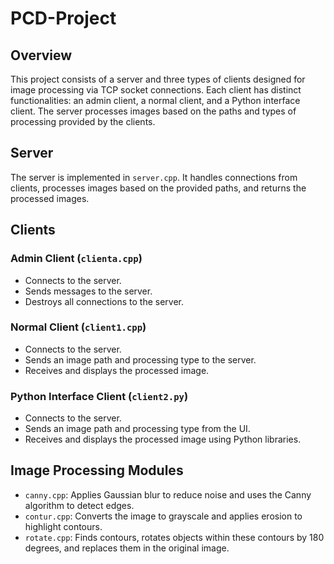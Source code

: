 
# PCD-Project

## Overview

This project consists of a server and three types of clients designed for image processing via TCP socket connections. Each client has distinct functionalities: an admin client, a normal client, and a Python interface client. The server processes images based on the paths and types of processing provided by the clients.

## Server

The server is implemented in `server.cpp`. It handles connections from clients, processes images based on the provided paths, and returns the processed images.

## Clients

### Admin Client (`clienta.cpp`)

- Connects to the server.
- Sends messages to the server.
- Destroys all connections to the server.

### Normal Client (`client1.cpp`)

- Connects to the server.
- Sends an image path and processing type to the server.
- Receives and displays the processed image.

### Python Interface Client (`client2.py`)

- Connects to the server.
- Sends an image path and processing type from the UI.
- Receives and displays the processed image using Python libraries.

## Image Processing Modules

- `canny.cpp`: Applies Gaussian blur to reduce noise and uses the Canny algorithm to detect edges.
- `contur.cpp`: Converts the image to grayscale and applies erosion to highlight contours.
- `rotate.cpp`: Finds contours, rotates objects within these contours by 180 degrees, and replaces them in the original image.
